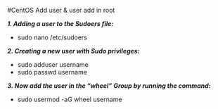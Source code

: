 #CentOS Add user & user add in root

***1. Adding a user to the Sudoers file:***
- sudo nano /etc/sudoers

***2. Creating a new user with Sudo privileges:***
- sudo adduser username
- sudo passwd username

***3. Now add the user in the “wheel” Group by running the command:***
- sudo usermod -aG wheel username


